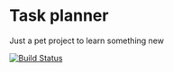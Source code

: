 # Task planner

Just a pet project to learn something new

[![Build Status](https://travis-ci.com/Ielay/pet-task-planner.svg?branch=master)](https://travis-ci.com/Ielay/pet-task-planner)
